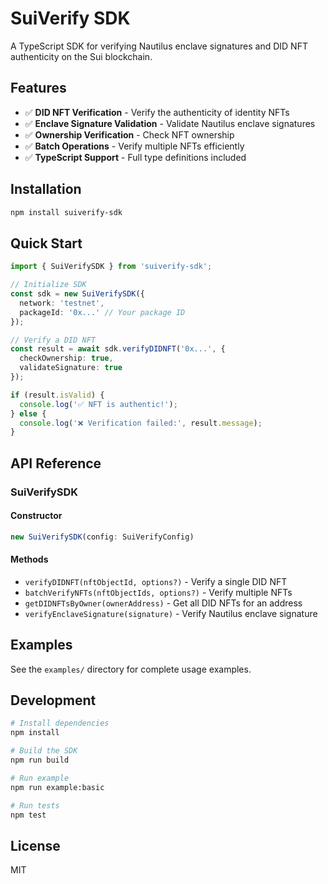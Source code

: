 # SuiVerify SDK

A TypeScript SDK for verifying Nautilus enclave signatures and DID NFT authenticity on the Sui blockchain.

## Features

- ✅ **DID NFT Verification** - Verify the authenticity of identity NFTs
- ✅ **Enclave Signature Validation** - Validate Nautilus enclave signatures
- ✅ **Ownership Verification** - Check NFT ownership
- ✅ **Batch Operations** - Verify multiple NFTs efficiently
- ✅ **TypeScript Support** - Full type definitions included

## Installation

```bash
npm install suiverify-sdk
```

## Quick Start

```typescript
import { SuiVerifySDK } from 'suiverify-sdk';

// Initialize SDK
const sdk = new SuiVerifySDK({
  network: 'testnet',
  packageId: '0x...' // Your package ID
});

// Verify a DID NFT
const result = await sdk.verifyDIDNFT('0x...', {
  checkOwnership: true,
  validateSignature: true
});

if (result.isValid) {
  console.log('✅ NFT is authentic!');
} else {
  console.log('❌ Verification failed:', result.message);
}
```

## API Reference

### SuiVerifySDK

#### Constructor

```typescript
new SuiVerifySDK(config: SuiVerifyConfig)
```

#### Methods

- `verifyDIDNFT(nftObjectId, options?)` - Verify a single DID NFT
- `batchVerifyNFTs(nftObjectIds, options?)` - Verify multiple NFTs
- `getDIDNFTsByOwner(ownerAddress)` - Get all DID NFTs for an address
- `verifyEnclaveSignature(signature)` - Verify Nautilus enclave signature

## Examples

See the `examples/` directory for complete usage examples.

## Development

```bash
# Install dependencies
npm install

# Build the SDK
npm run build

# Run example
npm run example:basic

# Run tests
npm test
```

## License

MIT
